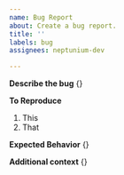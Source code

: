 ```yaml
---
name: Bug Report
about: Create a bug report.
title: ''
labels: bug
assignees: neptunium-dev

---
```


**Describe the bug**
{}

**To Reproduce**
1. This
2. That

**Expected Behavior**
{}

**Additional context**
{}
